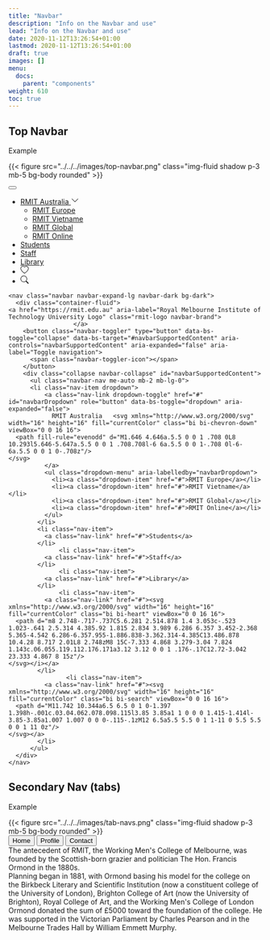 ```yaml
---
title: "Navbar"
description: "Info on the Navbar and use"
lead: "Info on the Navbar and use"
date: 2020-11-12T13:26:54+01:00
lastmod: 2020-11-12T13:26:54+01:00
draft: true
images: []
menu:
  docs:
    parent: "components"
weight: 610
toc: true
---
```


<h2>Top Navbar</h2>
<p>Example</p>


{{< figure src="../../../images/top-navbar.png" class="img-fluid shadow p-3 mb-5 bg-body rounded" >}}
<nav class="navbar navbar-expand-lg navbar-dark bg-dark">
  <div class="container-fluid">
<a href="https://rmit.edu.au" aria-label="Royal Melbourne Institute of Technology University Logo" class="rmit-logo navbar-brand">
                  </a>
    <button class="navbar-toggler" type="button" data-bs-toggle="collapse" data-bs-target="#navbarSupportedContent" aria-controls="navbarSupportedContent" aria-expanded="false" aria-label="Toggle navigation">
      <span class="navbar-toggler-icon"></span>
    </button>
    <div class="collapse navbar-collapse" id="navbarSupportedContent">
      <ul class="navbar-nav me-auto mb-2 mb-lg-0">
      <li class="nav-item dropdown">
          <a class="nav-link dropdown-toggle" href="#" id="navbarDropdown" role="button" data-bs-toggle="dropdown" aria-expanded="false">
            RMIT Australia   <svg xmlns="http://www.w3.org/2000/svg" width="16" height="16" fill="currentColor" class="bi bi-chevron-down" viewBox="0 0 16 16">
  <path fill-rule="evenodd" d="M1.646 4.646a.5.5 0 0 1 .708 0L8 10.293l5.646-5.647a.5.5 0 0 1 .708.708l-6 6a.5.5 0 0 1-.708 0l-6-6a.5.5 0 0 1 0-.708z"/>
</svg>
          </a>
          <ul class="dropdown-menu" aria-labelledby="navbarDropdown">
            <li><a class="dropdown-item" href="#">RMIT Europe</a></li>
            <li><a class="dropdown-item" href="#">RMIT Vietname</a></li>
            <li><a class="dropdown-item" href="#">RMIT Global</a></li>
            <li><a class="dropdown-item" href="#">RMIT Online</a></li>
          </ul>
        </li>
        <li class="nav-item">
          <a class="nav-link" href="#">Students</a>
        </li>
              <li class="nav-item">
          <a class="nav-link" href="#">Staff</a>
        </li>
              <li class="nav-item">
          <a class="nav-link" href="#">Library</a>
        </li>
              <li class="nav-item">
          <a class="nav-link" href="#"><svg xmlns="http://www.w3.org/2000/svg" width="16" height="16" fill="currentColor" class="bi bi-heart" viewBox="0 0 16 16">
  <path d="m8 2.748-.717-.737C5.6.281 2.514.878 1.4 3.053c-.523 1.023-.641 2.5.314 4.385.92 1.815 2.834 3.989 6.286 6.357 3.452-2.368 5.365-4.542 6.286-6.357.955-1.886.838-3.362.314-4.385C13.486.878 10.4.28 8.717 2.01L8 2.748zM8 15C-7.333 4.868 3.279-3.04 7.824 1.143c.06.055.119.112.176.171a3.12 3.12 0 0 1 .176-.17C12.72-3.042 23.333 4.867 8 15z"/>
</svg></i></a>
        </li>
                <li class="nav-item">
          <a class="nav-link" href="#"><svg xmlns="http://www.w3.org/2000/svg" width="16" height="16" fill="currentColor" class="bi bi-search" viewBox="0 0 16 16">
  <path d="M11.742 10.344a6.5 6.5 0 1 0-1.397 1.398h-.001c.03.04.062.078.098.115l3.85 3.85a1 1 0 0 0 1.415-1.414l-3.85-3.85a1.007 1.007 0 0 0-.115-.1zM12 6.5a5.5 5.5 0 1 1-11 0 5.5 5.5 0 0 1 11 0z"/>
</svg></a>
        </li>
      </ul>
  </div>
</nav>
<div class="highlight"><pre class="chroma"><code class="language-html" data-lang="html"><span class="p">&lt;nav class=&quot;navbar navbar-expand-lg navbar-dark bg-dark&quot;&gt;
  &lt;div class=&quot;container-fluid&quot;&gt;
&lt;a href=&quot;https://rmit.edu.au&quot; aria-label=&quot;Royal Melbourne Institute of Technology University Logo&quot; class=&quot;rmit-logo navbar-brand&quot;&gt;
                  &lt;/a&gt;
    &lt;button class=&quot;navbar-toggler&quot; type=&quot;button&quot; data-bs-toggle=&quot;collapse&quot; data-bs-target=&quot;#navbarSupportedContent&quot; aria-controls=&quot;navbarSupportedContent&quot; aria-expanded=&quot;false&quot; aria-label=&quot;Toggle navigation&quot;&gt;
      &lt;span class=&quot;navbar-toggler-icon&quot;&gt;&lt;/span&gt;
    &lt;/button&gt;
    &lt;div class=&quot;collapse navbar-collapse&quot; id=&quot;navbarSupportedContent&quot;&gt;
      &lt;ul class=&quot;navbar-nav me-auto mb-2 mb-lg-0&quot;&gt;
      &lt;li class=&quot;nav-item dropdown&quot;&gt;
          &lt;a class=&quot;nav-link dropdown-toggle&quot; href=&quot;#&quot; id=&quot;navbarDropdown&quot; role=&quot;button&quot; data-bs-toggle=&quot;dropdown&quot; aria-expanded=&quot;false&quot;&gt;
            RMIT Australia   &lt;svg xmlns=&quot;http://www.w3.org/2000/svg&quot; width=&quot;16&quot; height=&quot;16&quot; fill=&quot;currentColor&quot; class=&quot;bi bi-chevron-down&quot; viewBox=&quot;0 0 16 16&quot;&gt;
  &lt;path fill-rule=&quot;evenodd&quot; d=&quot;M1.646 4.646a.5.5 0 0 1 .708 0L8 10.293l5.646-5.647a.5.5 0 0 1 .708.708l-6 6a.5.5 0 0 1-.708 0l-6-6a.5.5 0 0 1 0-.708z&quot;/&gt;
&lt;/svg&gt;
          &lt;/a&gt;
          &lt;ul class=&quot;dropdown-menu&quot; aria-labelledby=&quot;navbarDropdown&quot;&gt;
            &lt;li&gt;&lt;a class=&quot;dropdown-item&quot; href=&quot;#&quot;&gt;RMIT Europe&lt;/a&gt;&lt;/li&gt;
            &lt;li&gt;&lt;a class=&quot;dropdown-item&quot; href=&quot;#&quot;&gt;RMIT Vietname&lt;/a&gt;&lt;/li&gt;
            &lt;li&gt;&lt;a class=&quot;dropdown-item&quot; href=&quot;#&quot;&gt;RMIT Global&lt;/a&gt;&lt;/li&gt;
            &lt;li&gt;&lt;a class=&quot;dropdown-item&quot; href=&quot;#&quot;&gt;RMIT Online&lt;/a&gt;&lt;/li&gt;
          &lt;/ul&gt;
        &lt;/li&gt;
        &lt;li class=&quot;nav-item&quot;&gt;
          &lt;a class=&quot;nav-link&quot; href=&quot;#&quot;&gt;Students&lt;/a&gt;
        &lt;/li&gt;
              &lt;li class=&quot;nav-item&quot;&gt;
          &lt;a class=&quot;nav-link&quot; href=&quot;#&quot;&gt;Staff&lt;/a&gt;
        &lt;/li&gt;
              &lt;li class=&quot;nav-item&quot;&gt;
          &lt;a class=&quot;nav-link&quot; href=&quot;#&quot;&gt;Library&lt;/a&gt;
        &lt;/li&gt;
              &lt;li class=&quot;nav-item&quot;&gt;
          &lt;a class=&quot;nav-link&quot; href=&quot;#&quot;&gt;&lt;svg xmlns=&quot;http://www.w3.org/2000/svg&quot; width=&quot;16&quot; height=&quot;16&quot; fill=&quot;currentColor&quot; class=&quot;bi bi-heart&quot; viewBox=&quot;0 0 16 16&quot;&gt;
  &lt;path d=&quot;m8 2.748-.717-.737C5.6.281 2.514.878 1.4 3.053c-.523 1.023-.641 2.5.314 4.385.92 1.815 2.834 3.989 6.286 6.357 3.452-2.368 5.365-4.542 6.286-6.357.955-1.886.838-3.362.314-4.385C13.486.878 10.4.28 8.717 2.01L8 2.748zM8 15C-7.333 4.868 3.279-3.04 7.824 1.143c.06.055.119.112.176.171a3.12 3.12 0 0 1 .176-.17C12.72-3.042 23.333 4.867 8 15z&quot;/&gt;
&lt;/svg&gt;&lt;/i&gt;&lt;/a&gt;
        &lt;/li&gt;
                &lt;li class=&quot;nav-item&quot;&gt;
          &lt;a class=&quot;nav-link&quot; href=&quot;#&quot;&gt;&lt;svg xmlns=&quot;http://www.w3.org/2000/svg&quot; width=&quot;16&quot; height=&quot;16&quot; fill=&quot;currentColor&quot; class=&quot;bi bi-search&quot; viewBox=&quot;0 0 16 16&quot;&gt;
  &lt;path d=&quot;M11.742 10.344a6.5 6.5 0 1 0-1.397 1.398h-.001c.03.04.062.078.098.115l3.85 3.85a1 1 0 0 0 1.415-1.414l-3.85-3.85a1.007 1.007 0 0 0-.115-.1zM12 6.5a5.5 5.5 0 1 1-11 0 5.5 5.5 0 0 1 11 0z&quot;/&gt;
&lt;/svg&gt;&lt;/a&gt;
        &lt;/li&gt;
      &lt;/ul&gt;
  &lt;/div&gt;
&lt;/nav&gt;</span></code></pre></div>



<h2>Secondary Nav (tabs)</h2>
<p>Example</p>
{{< figure src="../../../images/tab-navs.png" class="img-fluid shadow p-3 mb-5 bg-body rounded" >}}
<nav>
  <div class="nav nav-tabs" id="nav-tab" role="tablist">
    <button class="nav-link active" id="nav-home-tab" data-bs-toggle="tab" data-bs-target="#nav-home" type="button" role="tab" aria-controls="nav-home" aria-selected="true">Home</button>
    <button class="nav-link" id="nav-profile-tab" data-bs-toggle="tab" data-bs-target="#nav-profile" type="button" role="tab" aria-controls="nav-profile" aria-selected="false">Profile</button>
    <button class="nav-link" id="nav-contact-tab" data-bs-toggle="tab" data-bs-target="#nav-contact" type="button" role="tab" aria-controls="nav-contact" aria-selected="false">Contact</button>
  </div>
</nav>
<div class="tab-content" id="nav-tabContent">
  <div class="tab-pane fade show active" id="nav-home" role="tabpanel" aria-labelledby="nav-home-tab">The antecedent of RMIT, the Working Men's College of Melbourne, was founded by the Scottish-born grazier and politician The Hon. Francis Ormond in the 1880s. </div>
  <div class="tab-pane fade" id="nav-profile" role="tabpanel" aria-labelledby="nav-profile-tab">Planning began in 1881, with Ormond basing his model for the college on the Birkbeck Literary and Scientific Institution (now a constituent college of the University of London), Brighton College of Art (now the University of Brighton), Royal College of Art, and the Working Men's College of London</div>
  <div class="tab-pane fade" id="nav-contact" role="tabpanel" aria-labelledby="nav-contact-tab">Ormond donated the sum of £5000 toward the foundation of the college. He was supported in the Victorian Parliament by Charles Pearson and in the Melbourne Trades Hall by William Emmett Murphy.</div>
</div>